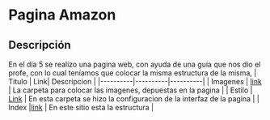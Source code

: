 # Pagina Amazon
##  Descripción
En el día 5 se realizo una pagina web, con ayuda de una guía que nos dio el profe, con lo cual teníamos que colocar la misma estructura de la misma,
| Titulo | Link| Descripcion |
|----------|----------|----------|
| Imagenes    | [link](https://github.com/andres8073562/HTML_S1_ReyesESpinelAndresDavid/tree/master/Dia5/Imagenes)  | La carpeta para colocar las imagenes, depuestas en la pagina   |
| Estilo    |  [Link](https://github.com/andres8073562/HTML_S1_ReyesESpinelAndresDavid/tree/master/Dia5/Estilo)  | En esta carpeta se hizo la configuracion de la interfaz de la pagina  |
|   Index  |[link](https://github.com/andres8073562/HTML_S1_ReyesESpinelAndresDavid/blob/master/Dia5/index.html)   | En este sitio esta la estructura  |
